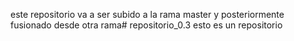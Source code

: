 este repositorio va a ser subido a la rama master y posteriormente fusionado desde otra rama# repositorio_0.3
esto es un repositorio
